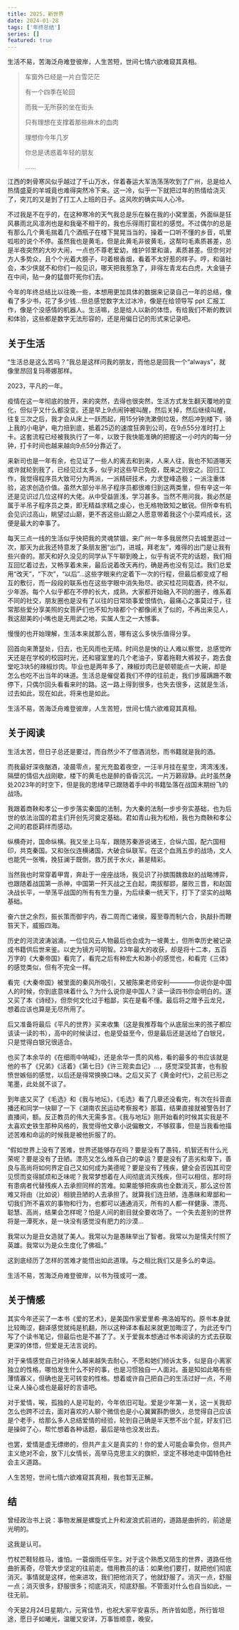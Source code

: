 ```yaml
---
title: 2025，新世界
date: 2024-01-28
tags: ['年终总结']
series: []
featured: true
---
```

生活不易，苦海泛舟难登彼岸，人生苦短，世间七情六欲难窥其真相。

<!--more-->

>车窗外已经是一片白雪茫茫
>
>有一个四季在轮回
>
>而我一无所获的坐在街头
>
>只有理想在支撑着那些麻木的血肉
>
>理想你今年几岁
>
>你总是诱惑着年轻的朋友
>
>......
>

江西的刺骨寒风似乎越过了千山万水，伴着春运大军浩荡荡吹到了广州，总是给人热情盛夏的羊城竟也难得突然冷下来。这一冷，似乎一下就把过年的热情给浇灭了，突兀的又是到了打工人上班的日子。这风吹的确实叫人心冷。

不过我是不在乎的，在这种寒冷的天气我总是乐在躲在我的小窝里面，外面纵是狂风暴雨北风凛冽也是和我毫不相干的，我也乐得雨打窗栏的感觉。不过偶尔的总是有那么几个黄毛揣着几个酒瓶子在楼下晃晃当当的，操着一口听不懂的乡音，叽里呱啦的说个不停。虽然我也是黄毛，但是此黄毛非彼黄毛，这帮叼毛素质甚差，总是半夜突然的大吵大闹，一点也不尊老爱幼，维护邻里和谐，素质甚差。但奈何对方人多势众，且个个光着大膀子，叼着根香烟，看着不太好惹的样子。哼，和谐社会，本少侠就不和你们一般见识，哪天把我惹急了，非得左青龙右白虎，大金链子在中间，贴一身的猛兽吓死你们去。

今年的年终总结比以往晚一些，本想用更加具体的数据来记录自己一年的总结，像看了多少书，花了多少钱...但总感觉数字太过冰冷，像是在给领导写 ppt 汇报工作，像是个没感情的机器人。生活嘛，总是给人以新的体悟，有给我们不断的教训和体验，这些都是数字无法形容的，还是用偏日记的形式来记录吧。

## 关于生活
“生活总是这么苦吗？”我总是这样问我的朋友，而他总是回我一个“always”，就像里昂回复玛蒂娜那样。

2023，平凡的一年。

疫情在这一年彻底的放开，来的突然，去得也很突然，生活方式发生翻天覆地的变化，但似乎又什么都没变。还是早上9点闹钟被叫醒，然后关掉，然后继续叫醒，往复三次之后，我才会从床上一跃而起，用15分钟洗漱倒垃圾，然后冲到楼下，骑上我的小电驴，电力扭到底，抵着25迈的速度狂奔到公司，在9点55分准时打上卡。这套流程已经被我执行了一年，以致于我快能准确的把握这一小时内的每一分钟，打卡时间也越来越向9点59分靠近了。

来新司也是一年有余，也见证了一些人的离去和到来，人来人往，我也不知道哪天或许就轮到我了，已经见过太多，似乎对这些早已免疫，既来之则安之。回归工作，我觉得程序员大致可分为两派，一派精研技术，力求登峰造极；一派注重体验，追求创造价值。虽然大部分半吊子程序员都很难归到这两类里，但有辛这一年还是见识过几位这样的大佬。从中受益匪浅，学习甚多。当然不用问我，我必然是属于半吊子程序员之类，即无精益求精之虔心，也无格物致知之敏锐。但所幸有机会见识过高山，眺望过山巅，更不吝这些山巅之人愿意带着我这个小菜鸡成长，这便是最大的幸事了。

每天三点一线的生活似乎快把我的灵魂禁锢，来广州一年多我居然只去城里逛过一次，那天为此我还特意发了条朋友圈“出门，进城，拜老友”，难得的出门是让我有些兴奋的。那天和好久没见的同学从下午聊到晚上，似乎有说不完的话题，我们相互回忆着过去，又畅享着未来，最后说着改天再约，确是再也没有见过。我们总爱用“改天”，“下次”，“以后”...这些字眼来约定着下一次的行程，但最后都变成了相互的敷衍，而一段段的联系也在这些字眼中消失殆尽。欲买桂花同载酒，终不似，少年游。每个人似乎都在不停的长大，成熟，大家都开始融入不同的圈子，维系着不同的社交，朋友圈也是没有了以往的日常琐事爱恨情仇，最痛心之事莫过于，往常那些爱分享美照的女菩萨们也不知为啥都个个都像闭关了似的，不再出来见人，我这甜美的小嘴也是无用武之地，实属人生之一大憾事。

慢慢的也开始理解，生活本来就那么苦，哪有这么多快乐值得分享。

回首向来萧瑟处，归去，也无风雨也无晴。时间总是快的让人难以察觉，总感觉昨天还是在学校的校园时光，还和寝室里的几个老油子，穿着拖鞋大裤衩子，跑去食堂吃3块5的辣椒炒肉。毕业也是两年多了，辣椒炒肉已是顿顿能点一大碗，却是怎么也吃不出当年的味道。生活总是催促着我们不停的往前走，我们步履蹒跚不敢停下，只偶尔回头看看来时的路。这一路上得到很多，也失去很多，这就是生活，过去如此，现在如此，将来也是如此。

生活不易，苦海泛舟难登彼岸，人生苦短，世间七情六欲难窥其真相。

## 关于阅读

生活太苦，但日子总还是要过，而自然少不了借酒消愁，而书籍就是我的酒。

而我最好深夜酗酒，凌晨零点，星光充盈着夜空，一汪半月挂在星空，湾湾浅浅，隔壁的情侣大战刚歇，楼下的黄毛也是醉的昏昏沉沉，一片万籁寂静。此时虽然身处2023年的时空下，但是我的思绪早已跟随着手中的书籍坠落在战国末期纷飞的战场。

我跟着商鞅和孝公一步步落实秦国的法制，为大秦的法制一步步夯实基础，也为后世的依法治国的君主们开创先河奠定基础。君如青山我为松柏，我也为商鞅和孝公之间的君臣羁绊而感动。

纵横奇对，国命纵横。我又坐上马车，跟随苏秦游说诸王，合纵六国，配六国相印，共克秦国。又和张仪连横诸国，大破合纵联军。在这个血溅五步的战场，文人也能凭一张嘴，挽狂澜于既倒，救万民于水火，甚是精彩。

当然我也时常穿着甲胄，奔赴于一座座战场，我见识了孙膑围魏救赵的战略博弈，也跟随着战国第一杀神，中国第一歼灭战之王白起，南拔鄢郢，屡败三晋，和赵国决战长平，一举荡平战国的所有有生力量，为后续秦一统天下，打下了坚实的战略基础。

奋六世之余烈，振长策而御宇内，吞二周而亡诸侯，履至尊而制六合，执敲扑而鞭笞天下，威振四海。

历史的河流波涛汹涌，一位位风云人物最后也会成为一坡黄土，但所幸历史被记录成书籍供后世来鉴。以史为镜方可明智。23年最大的收获，却是将十二本，五百万字的《大秦帝国》看完了，看完之后有种宏大和渺小的感觉也，和看完《三体》的感觉类似，但有不完全一样。

看完《大秦帝国》被里面的秦风所吸引，又被陈果老师安利————你说你是中国人的时候，你到底意味着什么？为什么说你是中国人？读一读四书你会明白的。遂又买了本《诗经》，但奈何文化过于粗鄙，实在是看不懂。最后将之赠予云龙兄，想着应该也算是无尽所用了。

后又准备将最后《平凡的世界》买来收集（这是我推荐每个从底层出来的孩子都应该读一读的书），高中的时候读过，也是受益至今，但是最后还是送给了白银兄，只是觉得白银兄很适合。

也买了本余华的《在细雨中呐喊》，还是余华一贯的风格，看的最多的书应该就是他的书了《兄弟》《活着》《第七日》《许三观卖血记》...，感觉深受其害，也有股愤世嫉俗的感觉，以后还是得常换换口味。之后又买了《黄金时代》，之前已形之笔墨，此处就不谈了。

到年底又买了《毛选》和《我与地坛》，《毛选》看了几章还没看完，有次在抖音直播还和同学一块聊了一下《湖南农民运动考察报考》那篇，结果直接就被警告封了直播间，额。反正教员的伟大无需多言。《我与地坛》刚开始看的时候其实我是不太喜欢史铁生那种风格的，我觉得他文章小说偏散文，不够叙事，但是当我看他描述苦难和命运的时候我是被他折服了的。

“假如世界上没有了苦难，世界还能够存在吗？要是没有了愚钝，机智还有什么光荣呢？要是没有了丑陋。漂亮又怎么维系自己的幸运？要是没有了恶劣和卑下，善良与高尚将如何界定自己又如何成为美德呢？要是没有了残疾，健全会否因其司空见惯而变得腻烦和乏味呢？我常梦想着在人间彻底消灭残疾，但可以相信，那时将有患病者代替残疾人去承担同样的苦难。如果能够把疾病也全数消灭，那么这份苦难又将由（比如说）相貌丑陋的人去承担了。就算我们连丑陋，连愚昧和卑鄙和一切我们所不喜欢的事物和行为，也都可以通通消灭，所有的人都一样健康、漂亮、聪慧、高尚，结果会怎样呢？怕是人间的剧目就全要收场了。一个失去差别的世界将是一潭死水，是一块没有感觉没有肥力的沙漠...

我常以为是丑女造就了美人。我常以为是愚昧举出了智者。我常以为是懦夫忖照了英雄。我常以为是众生度化了佛祖。”

这到底经历了怎样的苦难才能悟出如此道理。与之相比我们又是多么的幸运。

生活不易，苦海泛舟难登彼岸，以书为筏或可一渡。


## 关于情感

其实今年还买了一本书《爱的艺术》，是美国作家爱里希·弗洛姆写的。原书本身就比较晦涩，翻译感觉就纯是机翻，所以这种译本看起来就更加晦涩了，为此还专门写了个读书笔记，但最后也是不甚了了。关于爱我本想通过书本阅读的方式去获取更深的体悟，但爱是无法言说的。

对于亲情感觉自己对待亲人越来越失去耐心，不愿和她们倾诉太多，似是自小离家独立的性格，哪怕发生什么不好的事，也是习惯独自一人面对。虽是知如此略有些薄情寡义，但确也是无可转变的性格。想着或许自己把自己的生活过好一点，不用让亲人操心或也是最好的言语吧。

对于爱情，唉，孤独的人是可耻的，今年依旧可耻。爱是少年第一关，这一关我却怎么也跨不过去，面对喜欢的人聊个微信也是小心翼翼斟酌很久，总觉得自己应该是个老手，给那么多人总结爱情的经验，轮到自己确是半天憋不出个屁，好友们已是操碎了心，帮忙想着各种话题，最后是啥也没发出去。

也罢，爱情是虚无缥缈的，但共产主义是真实的！你的爱人可能会辜负你，但共产主义绝对不会，放下儿女情长，高举马克思主义的旗帜，坚定不移地走中国特色社会主义道路。

人生苦短，世间七情六欲难窥其真相，我也暂无正解。

## 结

曾经政治书上说：事物发展是螺旋式上升和波浪式前进的，道路是曲折的，前途是光明的。

这我是认可。

竹杖芒鞋轻胜马，谁怕。一蓑烟雨任平生。对于这个熟悉又陌生的世界，道路任他曲折离奇，尽管大步坚定的往前走。借用教员的话：如果他们要打，就把他们彻底消灭。事情就是这样，他来进攻，我们把他消灭了，他就舒服了。消灭一点，舒服一点；消灭很多，舒服很多；彻底消灭，彻底舒服。不管面对什么也自当如此，一往无前。

今天是2月24日星期六，元宵佳节，也祝大家平安喜乐，所许皆如愿，所行皆坦途，愿日子如曦光，温暖又安详，万事皆顺意，晚安。

